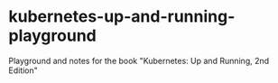 # kubernetes-up-and-running-playground
Playground and notes for the book "Kubernetes: Up and Running, 2nd Edition"
